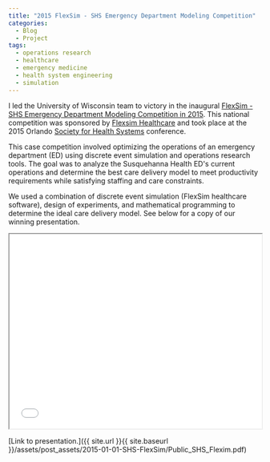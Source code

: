 ```yaml
---
title: "2015 FlexSim - SHS Emergency Department Modeling Competition"
categories:
  - Blog
  - Project
tags:
  - operations research
  - healthcare
  - emergency medicine
  - health system engineering
  - simulation
---
```



I led the University of Wisconsin team to victory in the inaugural [FlexSim - SHS Emergency Department Modeling Competition in 2015](https://www.iise.org/shs/details.aspx?id=48800). This national competition was sponsored by [Flexsim Healthcare](https://healthcare.flexsim.com) and took place at the 2015 Orlando [Society for Health Systems](https://www.iise.org/shs/) conference.

This case competition involved optimizing the operations of an emergency department (ED) using discrete event simulation and operations research tools. The goal was to analyze the Susquehanna Health ED's current operations and determine the best care delivery model to meet productivity requirements while satisfying staffing and care constraints.

We used a combination of discrete event simulation (FlexSim healthcare software), design of experiments, and mathematical programming to determine the ideal care delivery model. See below for a copy of our winning presentation.

<iframe src="{{ site.url }}{{ site.baseurl }}/assets/post_assets/2015-01-01-SHS-FlexSim/Public_SHS_Flexim.pdf" 
    style="aspect-ratio: 11 / 8.5;"
    width="100%" 
>
</iframe>

[Link to presentation.]({{ site.url }}{{ site.baseurl }}/assets/post_assets/2015-01-01-SHS-FlexSim/Public_SHS_Flexim.pdf)

